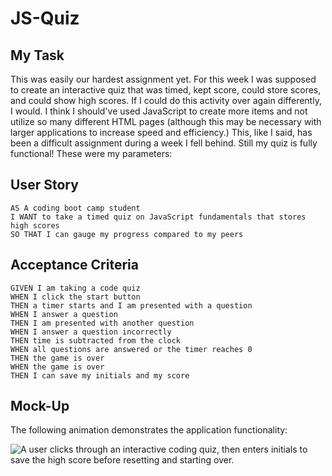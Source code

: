 # JS-Quiz

## My Task

This was easily our hardest assignment yet. For this week I was supposed to create an interactive quiz that was timed, kept score, could store scores, and could show high scores. If I could do this activity over again differently, I would. I think I should've used JavaScript to create more items and not utilize so many different HTML pages (although this may be necessary with larger applications to increase speed and efficiency.) This, like I said, has been a difficult assignment during a week I fell behind. Still my quiz is fully functional! These were my parameters:

## User Story

```
AS A coding boot camp student
I WANT to take a timed quiz on JavaScript fundamentals that stores high scores
SO THAT I can gauge my progress compared to my peers
```

## Acceptance Criteria

```
GIVEN I am taking a code quiz
WHEN I click the start button
THEN a timer starts and I am presented with a question
WHEN I answer a question
THEN I am presented with another question
WHEN I answer a question incorrectly
THEN time is subtracted from the clock
WHEN all questions are answered or the timer reaches 0
THEN the game is over
WHEN the game is over
THEN I can save my initials and my score
```

## Mock-Up

The following animation demonstrates the application functionality:

![A user clicks through an interactive coding quiz, then enters initials to save the high score before resetting and starting over.](./Assets/04-web-apis-homework-demo.gif)

